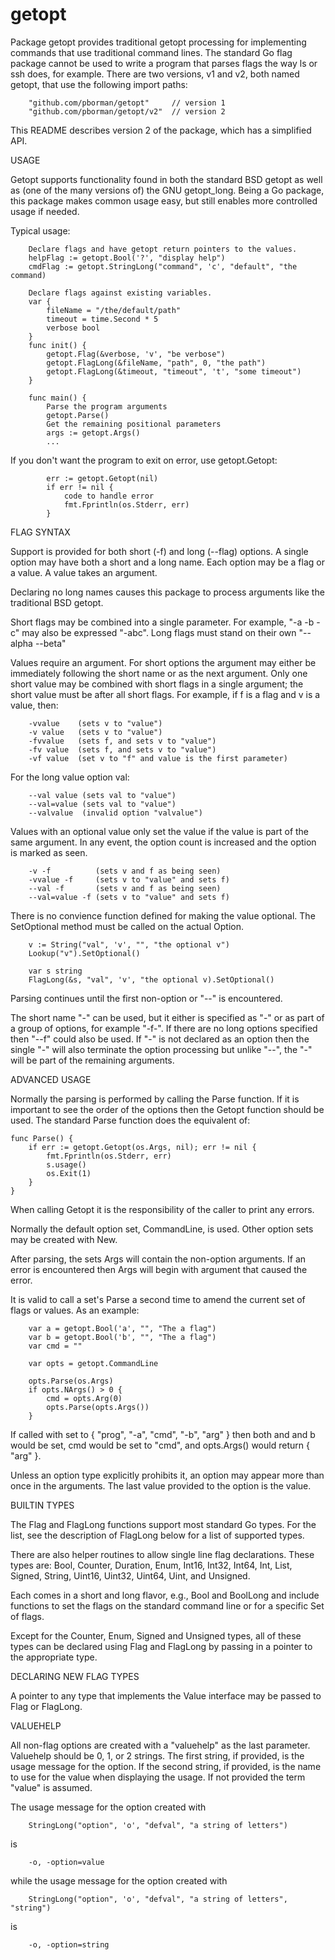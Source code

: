 # getopt

Package getopt provides traditional getopt processing for implementing
commands that use traditional command lines.  The standard Go flag package
cannot be used to write a program that parses flags the way ls or ssh does,
for example.  There are two versions, v1 and v2, both named getopt, that
use the following import paths:

```
	"github.com/pborman/getopt"     // version 1
	"github.com/pborman/getopt/v2"  // version 2
```

This README describes version 2 of the package, which has a simplified API.

USAGE

Getopt supports functionality found in both the standard BSD getopt as well
as (one of the many versions of) the GNU getopt_long.  Being a Go package,
this package makes common usage easy, but still enables more controlled usage
if needed.

Typical usage:

```
	Declare flags and have getopt return pointers to the values.
	helpFlag := getopt.Bool('?', "display help")
	cmdFlag := getopt.StringLong("command", 'c', "default", "the command)

	Declare flags against existing variables.
	var {
		fileName = "/the/default/path"
		timeout = time.Second * 5
		verbose bool
	}
	func init() {
		getopt.Flag(&verbose, 'v', "be verbose")
		getopt.FlagLong(&fileName, "path", 0, "the path")
		getopt.FlagLong(&timeout, "timeout", 't', "some timeout")
	}

	func main() {
		Parse the program arguments
		getopt.Parse()
		Get the remaining positional parameters
		args := getopt.Args()
		...
```

If you don't want the program to exit on error, use getopt.Getopt:

```
		err := getopt.Getopt(nil)
		if err != nil {
			code to handle error
			fmt.Fprintln(os.Stderr, err)
		}
```

FLAG SYNTAX

Support is provided for both short (-f) and long (--flag) options.  A single
option may have both a short and a long name.  Each option may be a flag or a
value.  A value takes an argument.

Declaring no long names causes this package to process arguments like the
traditional BSD getopt.

Short flags may be combined into a single parameter.  For example, "-a -b -c"
may also be expressed "-abc".  Long flags must stand on their own "--alpha
--beta"

Values require an argument.  For short options the argument may either be
immediately following the short name or as the next argument.  Only one short
value may be combined with short flags in a single argument; the short value
must be after all short flags.  For example, if f is a flag and v is a value,
then:

```
	-vvalue    (sets v to "value")
	-v value   (sets v to "value")
	-fvvalue   (sets f, and sets v to "value")
	-fv value  (sets f, and sets v to "value")
	-vf value  (set v to "f" and value is the first parameter)
```

For the long value option val:

```
	--val value (sets val to "value")
	--val=value (sets val to "value")
	--valvalue  (invalid option "valvalue")
```

Values with an optional value only set the value if the value is part of the
same argument.  In any event, the option count is increased and the option is
marked as seen.

```
	-v -f          (sets v and f as being seen)
	-vvalue -f     (sets v to "value" and sets f)
	--val -f       (sets v and f as being seen)
	--val=value -f (sets v to "value" and sets f)
```

There is no convience function defined for making the value optional.  The
SetOptional method must be called on the actual Option.

```
	v := String("val", 'v', "", "the optional v")
	Lookup("v").SetOptional()

	var s string
	FlagLong(&s, "val", 'v', "the optional v).SetOptional()
```

Parsing continues until the first non-option or "--" is encountered.

The short name "-" can be used, but it either is specified as "-" or as part
of a group of options, for example "-f-".  If there are no long options
specified then "--f" could also be used.  If "-" is not declared as an option
then the single "-" will also terminate the option processing but unlike
"--", the "-" will be part of the remaining arguments.

ADVANCED USAGE

Normally the parsing is performed by calling the Parse function.  If it is
important to see the order of the options then the Getopt function should be
used.  The standard Parse function does the equivalent of:

```
func Parse() {
	if err := getopt.Getopt(os.Args, nil); err != nil {
		fmt.Fprintln(os.Stderr, err)
		s.usage()
		os.Exit(1)
	}
}
```

When calling Getopt it is the responsibility of the caller to print any
errors.

Normally the default option set, CommandLine, is used.  Other option sets may
be created with New.

After parsing, the sets Args will contain the non-option arguments.  If an
error is encountered then Args will begin with argument that caused the
error.

It is valid to call a set's Parse a second time to amend the current set of
flags or values.  As an example:

```
	var a = getopt.Bool('a', "", "The a flag")
	var b = getopt.Bool('b', "", "The a flag")
	var cmd = ""

	var opts = getopt.CommandLine

	opts.Parse(os.Args)
	if opts.NArgs() > 0 {
		cmd = opts.Arg(0)
		opts.Parse(opts.Args())
	}
```

If called with set to { "prog", "-a", "cmd", "-b", "arg" } then both and and
b would be set, cmd would be set to "cmd", and opts.Args() would return {
"arg" }.

Unless an option type explicitly prohibits it, an option may appear more than
once in the arguments.  The last value provided to the option is the value.

BUILTIN TYPES

The Flag and FlagLong functions support most standard Go types.  For the
list, see the description of FlagLong below for a list of supported types.

There are also helper routines to allow single line flag declarations.  These
types are: Bool, Counter, Duration, Enum, Int16, Int32, Int64, Int, List,
Signed, String, Uint16, Uint32, Uint64, Uint, and Unsigned.

Each comes in a short and long flavor, e.g., Bool and BoolLong and include
functions to set the flags on the standard command line or for a specific Set
of flags.

Except for the Counter, Enum, Signed and Unsigned types, all of these types
can be declared using Flag and FlagLong by passing in a pointer to the
appropriate type.

DECLARING NEW FLAG TYPES

A pointer to any type that implements the Value interface may be passed to
Flag or FlagLong.

VALUEHELP

All non-flag options are created with a "valuehelp" as the last parameter.
Valuehelp should be 0, 1, or 2 strings.  The first string, if provided, is
the usage message for the option.  If the second string, if provided, is the
name to use for the value when displaying the usage.  If not provided the
term "value" is assumed.

The usage message for the option created with

```
	StringLong("option", 'o', "defval", "a string of letters")
```

is

```
	-o, -option=value
```
while the usage message for the option created with

```
	StringLong("option", 'o', "defval", "a string of letters", "string")
```

is

```
	-o, -option=string
```
